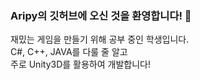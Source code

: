 ### Aripy의 깃허브에 오신 것을 환영합니다! 👋<br>
재밌는 게임을 만들기 위해 공부 중인 학생입니다.<br>
C#, C++, JAVA를 다룰 줄 알고<br>
주로 Unity3D를 활용하여 개발합니다!
<!--
**AripyKSU/AripyKSU** is a ✨ _special_ ✨ repository because its `README.md` (this file) appears on your GitHub profile.

Here are some ideas to get you started:

- 🔭 I’m currently working on ...
- 🌱 I’m currently learning ...
- 👯 I’m looking to collaborate on ...
- 🤔 I’m looking for help with ...
- 💬 Ask me about ...
- 📫 How to reach me: ...
- 😄 Pronouns: ...
- ⚡ Fun fact: ...
-->
